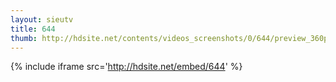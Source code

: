 ```yaml
---
layout: sieutv
title: 644
thumb: http://hdsite.net/contents/videos_screenshots/0/644/preview_360p.mp4.jpg
---
```

{% include iframe src='http://hdsite.net/embed/644' %}
 
